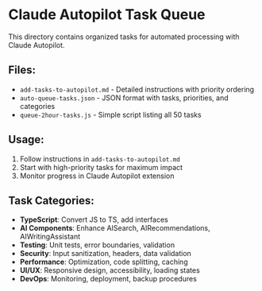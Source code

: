 # Claude Autopilot Task Queue

This directory contains organized tasks for automated processing with Claude Autopilot.

## Files:

- `add-tasks-to-autopilot.md` - Detailed instructions with priority ordering
- `auto-queue-tasks.json` - JSON format with tasks, priorities, and categories  
- `queue-2hour-tasks.js` - Simple script listing all 50 tasks

## Usage:

1. Follow instructions in `add-tasks-to-autopilot.md`
2. Start with high-priority tasks for maximum impact
3. Monitor progress in Claude Autopilot extension

## Task Categories:

- **TypeScript**: Convert JS to TS, add interfaces
- **AI Components**: Enhance AISearch, AIRecommendations, AIWritingAssistant
- **Testing**: Unit tests, error boundaries, validation
- **Security**: Input sanitization, headers, data validation
- **Performance**: Optimization, code splitting, caching
- **UI/UX**: Responsive design, accessibility, loading states
- **DevOps**: Monitoring, deployment, backup procedures
